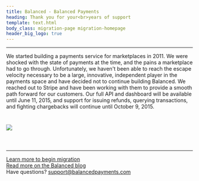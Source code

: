 ```yaml
---
title: Balanced - Balanced Payments
heading: Thank you for your<br>years of support
template: text.html
body_class: migration-page migration-homepage
header_big_logo: true
---
```


<hr class="clean">

<div class="row">
<div class="col-sm-8">
We started building a payments service for marketplaces in 2011. We were shocked with the state of payments at the time, and the pains a marketplace had to go through. Unfortunately, we haven't been able to reach the escape velocity necessary to be a large, innovative, independent player in the payments space and have decided not to continue building Balanced. We reached out to Stripe and have been working with them to provide a smooth path forward for our customers. Our full API and dashboard will be available until June 11, 2015, and support for issuing refunds, querying transactions, and fighting chargebacks will continue until October 9, 2015.
</div>

  <div class="col-sm-4">
    <img src="/images/migration.png" style="margin: 40px 0">
  </div>
</div>

-------------

<div class="bottom bottom-line1">
  <a class="btn special" href="/stripe">
  Learn more to begin migration
  </a>
</div>
<div class="bottom bottom-line2">
  <a href="http://blog.balancedpayments.com/shutting-down">Read more on the Balanced blog</a>
</div>
<div class="bottom bottom-line3">
  Have questions?
  <a href="mailto:support@balancedpayments.com">support@balancedpayments.com</a>
</div>
